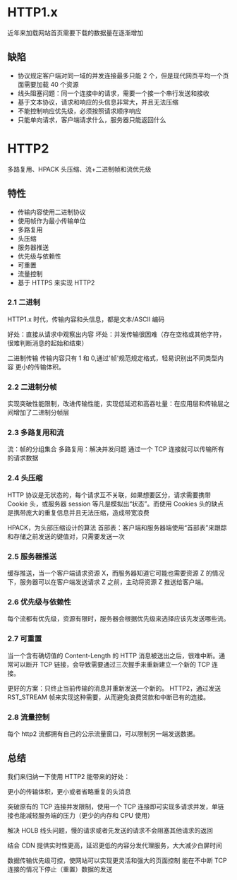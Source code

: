 # HTTP1.x

近年来加载网站首页需要下载的数据量在逐渐增加

## 缺陷

- 协议规定客户端对同一域的并发连接最多只能 2 个，但是现代网页平均一个页面需要加载 40 个资源
- 线头阻塞问题：同一个连接中的请求，需要一个接一个串行发送和接收
- 基于文本协议，请求和响应的头信息非常大，并且无法压缩
- 不能控制响应优先级，必须按照请求顺序响应
- 只能单向请求，客户端请求什么，服务器只能返回什么

# HTTP2

多路复用、HPACK 头压缩、流+二进制帧和流优先级

## 特性

- 传输内容使用二进制协议
- 使用帧作为最小传输单位
- 多路复用
- 头压缩
- 服务器推送
- 优先级与依赖性
- 可重置
- 流量控制
- 基于 HTTPS 来实现 HTTP2

### 2.1 二进制

HTTP1.x 时代，传输内容和头信息，都是文本/ASCII 编码

好处：直接从请求中观察出内容
坏处：并发传输很困难（存在空格或其他字符，很难判断消息的起始和结束）

二进制传输
传输内容只有 1 和 0,通过'帧'规范规定格式，轻易识别出不同类型内容
更小的传输体积。

### 2.2 二进制分帧

实现突破性能限制，改进传输性能，实现低延迟和高吞吐量：在应用层和传输层之间增加了二进制分帧层

### 2.3 多路复用和流

流：帧的分组集合
多路复用：解决并发问题 通过一个 TCP 连接就可以传输所有的请求数据

### 2.4 头压缩

HTTP 协议是无状态的，每个请求互不关联，如果想要区分，请求需要携带 Cookie 头，或服务器 session 等凡是模拟出“状态”。而使用 Cookies 头的缺点是携带庞大的重复信息并且无法压缩，造成带宽浪费

HPACK，为头部压缩设计的算法
首部表：客户端和服务器端使用“首部表”来跟踪和存储之前发送的键值对，只需要发送一次

### 2.5 服务器推送

缓存推送，当一个客户端请求资源 X，而服务器知道它可能也需要资源 Z 的情况下，服务器可以在客户端发送请求 Z 之前，主动将资源 Z 推送给客户端。

### 2.6 优先级与依赖性

每个流都有优先级，资源有限时，服务器会根据优先级来选择应该先发送哪些流。

### 2.7 可重置

当一个含有确切值的 Content-Length 的 HTTP 消息被送出之后，很难中断。通常可以断开 TCP 链接，会导致需要通过三次握手来重新建立一个新的 TCP 连接。

更好的方案：只终止当前传输的消息并重新发送一个新的。
HTTP2，通过发送 RST_STREAM 帧来实现这种需要，从而避免浪费贷款和中断已有的连接。

### 2.8 流量控制

每个 http2 流都拥有自己的公示流量窗口，可以限制另一端发送数据。

## 总结

我们来归纳一下使用 HTTP2 能带来的好处：

更小的传输体积，更小或者省略重复的头消息

突破原有的 TCP 连接并发限制，使用一个 TCP 连接即可实现多请求并发，单链接也能减轻服务端的压力（更少的内存和 CPU 使用）

解决 HOLB 线头问题，慢的请求或者先发送的请求不会阻塞其他请求的返回

结合 CDN 提供实时性更高，延迟更低的内容分发代理服务，大大减少白屏时间

数据传输优先级可控，使网站可以实现更灵活和强大的页面控制
能在不中断 TCP 连接的情况下停止（重置）数据的发送
